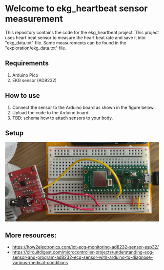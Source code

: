 # Welcome to ekg_heartbeat sensor measurement
This repository contains the code for the ekg_heartbeat project. This project uses heart beat sensor to measure the heart beat rate and save it into "ekg_data.txt" file. Some measurements can be found in the "exploration/ekg_data.txt" file.

## Requirements
1. Arduino Pico
2. EKG sensor (AD8232)

## How to use
1. Connect the sensor to the Arduino board as shown in the figure below.
2. Upload the code to the Arduino board.
3. TBD: schema how to attach sensors to your body.

## Setup
![alt text](img/ekg_heartbeat_setup.jpeg)

## More resources:
- https://how2electronics.com/iot-ecg-monitoring-ad8232-sensor-esp32/
- https://circuitdigest.com/microcontroller-projects/understanding-ecg-sensor-and-program-ad8232-ecg-sensor-with-arduino-to-diagnose-various-medical-conditions

